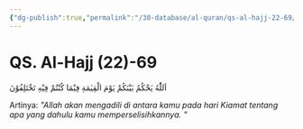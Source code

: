 ```yaml
---
{"dg-publish":true,"permalink":"/30-database/al-quran/qs-al-hajj-22-69/"}
---
```



# QS. Al-Hajj (22)-69
اَللّٰهُ يَحْكُمُ بَيْنَكُمْ يَوْمَ الْقِيٰمَةِ فِيْمَا كُنْتُمْ فِيْهِ تَخْتَلِفُوْنَ 

Artinya: *"Allah akan mengadili di antara kamu pada hari Kiamat tentang apa yang dahulu kamu memperselisihkannya. "*
